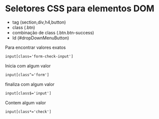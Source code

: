 <!--
title: 'Seletores CSS para elementos DOM'
author: 'Elias Albuquerque'
created: '2024-01-11'
update: '2024-01-11'
-->


# Seletores CSS para elementos DOM

- tag (section,div,h4,button)
- class (.btn)
- combinação de class (.btn.btn-success)
- Id (#dropDownMenuButton)

Para encontrar valores exatos

```html
input[class='form-check-input']
```

Inicia com algum valor

```html
input[class^='form']
```

finaliza com algum valor

```html
input[class$='input']
```

Contem algum valor

```html
input[class*='check']
```